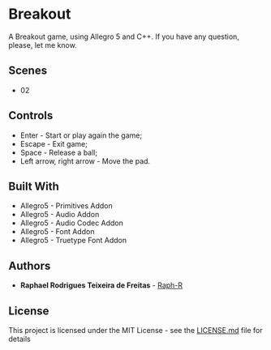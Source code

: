 # Breakout
A Breakout game, using Allegro 5 and C++.
If you have any question, please, let me know.

## Scenes
* 02

## Controls

* Enter - Start or play again the game;
* Escape - Exit game;
* Space - Release a ball;
* Left arrow, right arrow - Move the pad.

## Built With

* Allegro5 - Primitives Addon
* Allegro5 - Audio Addon
* Allegro5 - Audio Codec Addon
* Allegro5 - Font Addon
* Allegro5 - Truetype Font Addon

## Authors

* **Raphael Rodrigues Teixeira de Freitas** - [Raph-R](https://github.com/raph-r)

## License

This project is licensed under the MIT License - see the [LICENSE.md](LICENSE.md) file for details
